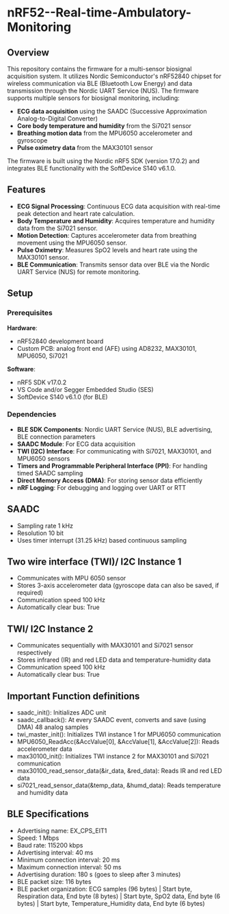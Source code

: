 # nRF52--Real-time-Ambulatory-Monitoring


## Overview
This repository contains the firmware for a multi-sensor biosignal acquisition system. It utilizes Nordic Semiconductor's nRF52840 chipset for wireless communication via BLE (Bluetooth Low Energy) and data transmission through the Nordic UART Service (NUS). The firmware supports multiple sensors for biosignal monitoring, including:

- **ECG data acquisition** using the SAADC (Successive Approximation Analog-to-Digital Converter)
- **Core body temperature and humidity** from the Si7021 sensor
- **Breathing motion data** from the MPU6050 accelerometer and gyroscope
- **Pulse oximetry data** from the MAX30101 sensor

The firmware is built using the Nordic nRF5 SDK (version 17.0.2) and integrates BLE functionality with the SoftDevice S140 v6.1.0.

## Features
- **ECG Signal Processing**: Continuous ECG data acquisition with real-time peak detection and heart rate calculation.
- **Body Temperature and Humidity**: Acquires temperature and humidity data from the Si7021 sensor.
- **Motion Detection**: Captures accelerometer data from breathing movement using the MPU6050 sensor.
- **Pulse Oximetry**: Measures SpO2 levels and heart rate using the MAX30101 sensor.
- **BLE Communication**: Transmits sensor data over BLE via the Nordic UART Service (NUS) for remote monitoring.

## Setup

### Prerequisites

**Hardware**:
- nRF52840 development board
- Custom PCB: analog front end (AFE) using AD8232, MAX30101, MPU6050, Si7021
  
**Software**:
- nRF5 SDK v17.0.2
- VS Code and/or Segger Embedded Studio (SES)
- SoftDevice S140 v6.1.0 (for BLE)

### Dependencies
- **BLE SDK Components**: Nordic UART Service (NUS), BLE advertising, BLE connection parameters
- **SAADC Module**: For ECG data acquisition
- **TWI (I2C) Interface**: For communicating with Si7021, MAX30101, and MPU6050 sensors
- **Timers and Programmable Peripheral Interface (PPI)**: For handling timed SAADC sampling
- **Direct Memory Access (DMA)**: For storing sensor data efficiently
- **nRF Logging**: For debugging and logging over UART or RTT

## SAADC
- Sampling rate 1 kHz
- Resolution 10 bit
- Uses timer interrupt (31.25 kHz) based continuous sampling

## Two wire interface (TWI)/ I2C Instance 1
- Communicates with MPU 6050 sensor
- Stores 3-axis accelerometer data (gyroscope data can also be saved, if required)
- Communication speed 100 kHz
- Automatically clear bus: True

## TWI/ I2C Instance 2
- Communicates sequentially with MAX30101 and Si7021 sensor respectively
- Stores infrared (IR) and red LED data and temperature-humidity data
- Communication speed 100 kHz
- Automatically clear bus: True

## Important Function definitions
- saadc_init(): Initializes ADC unit
- saadc_callback(): At every SAADC event, converts and save (using DMA) 48 analog samples
- twi_master_init(): Initializes TWI instance 1 for MPU6050 communication
- MPU6050_ReadAcc(&AccValue[0], &AccValue[1], &AccValue[2]): Reads accelerometer data
- max30100_init(): Initializes TWI instance 2 for MAX30101 and Si7021 communication
- max30100_read_sensor_data(&ir_data, &red_data): Reads IR and red LED data
- si7021_read_sensor_data(&temp_data, &humd_data): Reads temperature and humidity data

## BLE Specifications
- Advertising name: EX_CPS_EIT1
- Speed: 1 Mbps
- Baud rate: 115200 kbps
- Advertising interval: 40 ms
- Minimum connection interval: 20 ms
- Maximum connection interval: 50 ms
- Advertising duration: 180 s (goes to sleep after 3 minutes)
- BLE packet size: 116 bytes
- BLE packet organization: ECG samples (96 bytes) | Start byte, Respiration data, End byte (8 bytes) | Start byte, SpO2 data, End byte (6 bytes) | Start byte, Temperature_Humidity data, End byte (6 bytes)
